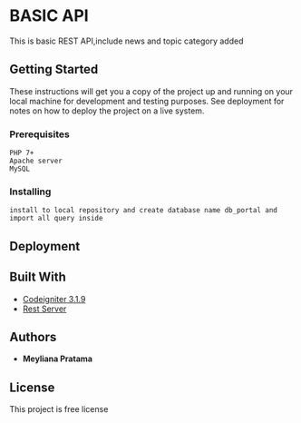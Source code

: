 # BASIC API

This is basic REST API,include news and topic category added 

## Getting Started

These instructions will get you a copy of the project up and running on your local machine for development and testing purposes. See deployment for notes on how to deploy the project on a live system.

### Prerequisites

```
PHP 7+
Apache server
MySQL
```

### Installing

```
install to local repository and create database name db_portal and import all query inside
```

## Deployment
## Built With

* [Codeigniter 3.1.9](https://www.codeigniter.com/)
* [Rest Server](https://github.com/chriskacerguis/codeigniter-restserver)

## Authors

* **Meyliana Pratama**

## License

This project is free license